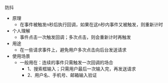 防抖
- 原理
    - 在事件被触发n秒后执行回调，如果在这n秒内事件又被触发，则重新计时
- 个人理解
    - 事件点击一次触发回调；多次点击，则会重新计时再触发
- 用途
    - 在一些请求事件上，避免用户多次点击向后台发送请求
- 使用场景
    - 一般用在：连续的事件只需触发一次回调的场合
        - 1、搜索框输入；只需用户最后一次输入完，再发送请求
        - 2、用户名、手机号、邮箱输入验证